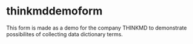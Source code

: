 # thinkmddemoform
This form is made as a demo for the company THINKMD to demonstrate possibilites of collecting data dictionary terms. 
